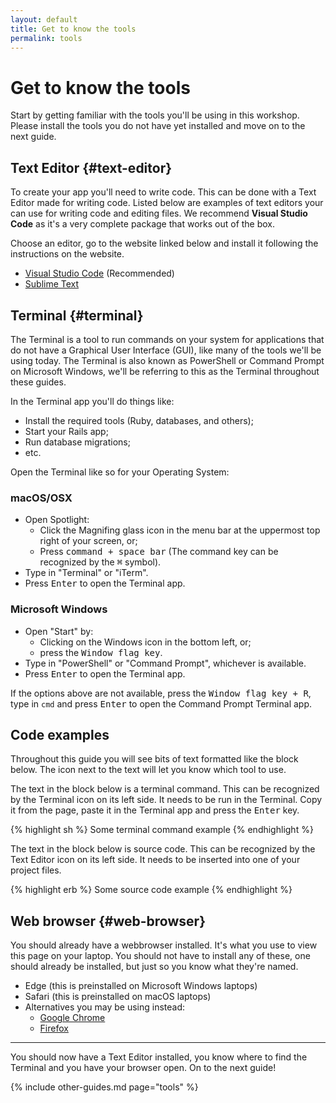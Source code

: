 ```yaml
---
layout: default
title: Get to know the tools
permalink: tools
---
```


# Get to know the tools

Start by getting familiar with the tools you'll be using in this workshop. Please install the tools you do not have yet installed and move on to the next guide.

## <i class="icon-text-editor"></i> Text Editor {#text-editor}

To create your app you'll need to write code. This can be done with a Text Editor made for writing code. Listed below are examples of text editors your can use for writing code and editing files. We recommend <strong>Visual Studio Code</strong> as it's a very complete package that works out of the box.

Choose an editor, go to the website linked below and install it following the instructions on the website.

* [Visual Studio Code](https://code.visualstudio.com) (Recommended)
* [Sublime Text](http://www.sublimetext.com)

## <i class="icon-prompt"></i> Terminal {#terminal}

The Terminal is a tool to run commands on your system for applications that do not have a Graphical User Interface (GUI), like many of the tools we'll be using today.
The Terminal is also known as PowerShell or Command Prompt on Microsoft Windows, we'll be referring to this as the Terminal throughout these guides.

In the Terminal app you'll do things like:

* Install the required tools (Ruby, databases, and others);
* Start your Rails app;
* Run database migrations;
* etc.

Open the Terminal like so for your Operating System:

### macOS/OSX

- Open Spotlight:
    - Click the Magnifing glass icon in the menu bar at the uppermost top right of your screen, or;
    - Press <kbd>command + space bar</kbd> (The command key can be recognized by the <kbd>⌘</kbd> symbol).
- Type in "Terminal" or "iTerm".
- Press <kbd>Enter</kbd> to open the Terminal app.

### Microsoft Windows

- Open "Start" by:
    - Clicking on the Windows icon in the bottom left, or;
    - press the <kbd>Window flag key</kbd>.
- Type in "PowerShell" or "Command Prompt", whichever is available.
- Press <kbd>Enter</kbd> to open the Terminal app.

If the options above are not available, press the <kbd>Window flag key + R</kbd>, type in `cmd` and press <kbd>Enter</kbd> to open the Command Prompt Terminal app.

## Code examples

Throughout this guide you will see bits of text formatted like the block below. The icon next to the text will let you know which tool to use.

The text in the block below is a terminal command. This can be recognized by the Terminal icon on its left side. It needs to be run in the Terminal. Copy it from the page, paste it in the Terminal app and press the <kbd>Enter</kbd> key.

{% highlight sh %}
Some terminal command example
{% endhighlight %}

The text in the block below is source code. This can be recognized by the Text Editor icon on its left side. It needs to be inserted into one of your project files.

{% highlight erb %}
Some source code example
{% endhighlight %}


## <i class="icon-browser"></i> Web browser {#web-browser}

You should already have a webbrowser installed. It's what you use to view this page on your laptop. You should not have to install any of these, one should already be installed, but just so you know what they're named.

- Edge (this is preinstalled on Microsoft Windows laptops)
- Safari (this is preinstalled on macOS laptops)
- Alternatives you may be using instead:
    - [Google Chrome](https://www.google.com/chrome/index.html)
    - [Firefox](https://www.mozilla.org/firefox/)

---

You should now have a Text Editor installed, you know where to find the Terminal and you have your browser open. On to the next guide!

{% include other-guides.md page="tools" %}
